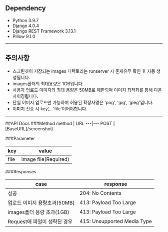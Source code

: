 ## Dependency
+ Python 3.9.7
+ Django 4.0.4
+ Django REST Framework 3.13.1
+ Pillow 9.1.0
___
## 주의사항
+ 스크린샷이 저장되는 images 디렉토리는 runserver 시 존재유무 확인 후 자동 생성됩니다.
+ images폴더의 최대용량은 1GB입니다.
+ 사용자 업로드 이미지의 최대 용량은 50MB로 제한되며 이미지 최적화를 통해 다운사이징됩니다.
+ 단일 이미지 업로드만 가능하며 허용된 확장자명은 'png', 'jpg', 'jpeg'입니다.
+ 이미지 전송 시 key는 'file'이어야합니다.
___

##API Docs
###Method
method | URL
---|---
POST | [BaseURL]/screenshot/

###Parameter

key | value
---|---
file| image file(Required)

###Responses

case | response
---|---|
성공|204: No Contents
업로드 이미지 용량초과(50MB) | 413: Payload Too Large
images폴더 용량 초과(1GB) | 413: Payload Too Large
Request에 파일이 생략된 경우 | 415: Unsupported Media Type
